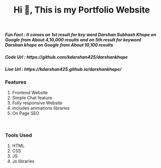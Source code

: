 <h1 align="center">Hi 👋, This is my Portfolio Website</h1><br>
<h5><b>Fun Fact : </b>It comes on 1st result for key word Darshan Subhash Khope on Google from About 4,10,000 results  and on 5th result for keyword Darshan khope on Google from About 10,100 results </h5>
<h5><b>Code Url : </b>https://github.com/kdarshan425/darshankhope</h5>
<h5><b>Live Url : </b>https://kdarshan425.github.io/darshankhope/</h5>
<h3>Features</h3>
<div>
<ol>
  <li>Frontend Website</li>
  <li>Simple Chat feature</li>
  <li>Fully responsive Website</li>
  <li>Includes animations libraries</li>  
  <li>On Page SEO</li>  
</ol>
</div>
<br>

<h3>Tools Used</h3>
<ol>
  <li>HTML</li>
  <li>CSS</li>
  <li>JS</li>  
  <li>Js libraries</li>  
</ol>
<h2></h2>

